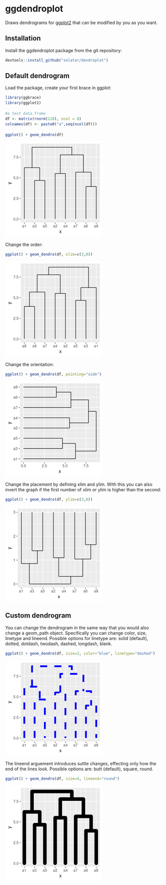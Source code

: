 # ggdendroplot

Draws dendrograms for [ggplot2](https://ggplot2.tidyverse.org/) that can be modified by you as you want.

## Installation
Install the ggdendroplot package from the git repository:
``` r
devtools::install_github("solatar/dendroplot")
```

## Default dendrogram
Load the package, create your first brace in ggplot:
``` r
library(ggbrace)
library(ggplot2)

#a test data.frame
df <- matrix(rnorm(128), ncol = 8)
colnames(df) <- paste0("a",seq(ncol(df)))

ggplot() + geom_dendro(df)
```
<img src="readme_files/dendro_down.png"/>

Change the order:
``` r
ggplot() + geom_dendro(df, xlim=c(3,0))
```
<img src="readme_files/dendro_down_flipped.png"/>

Change the orientation:
``` r
ggplot() + geom_dendro(df, pointing="side")
```
<img src="readme_files/dendro_left.png"/>

Change the placement by defining xlim and ylim. With this you can also invert the graph if the first number of xlim or ylim is higher than the second:
``` r
ggplot() + geom_dendro(df, ylim=c(3,0))
```
<img src="readme_files/dendro_up.png"/>

## Custom dendrogram
You can change the dendrogram in the same way that you would also change a geom_path object. Specifically you can change color, size, linetype and lineend. Possible options for linetype are: solid (default), dotted, dotdash, twodash, dashed, longdash, blank.
``` r
ggplot() + geom_dendro(df, size=2, color="blue", linetype="dashed")
```
<img src="readme_files/dendro_custom.png"/>

The lineend arguement introduces suttle changes, effecting only how the end of the lines look. Possible options are: butt (default), square, round.
``` r
ggplot() + geom_dendro(df, size=4, lineend="round")
```
<img src="readme_files/dendro_custom2.png"/>
